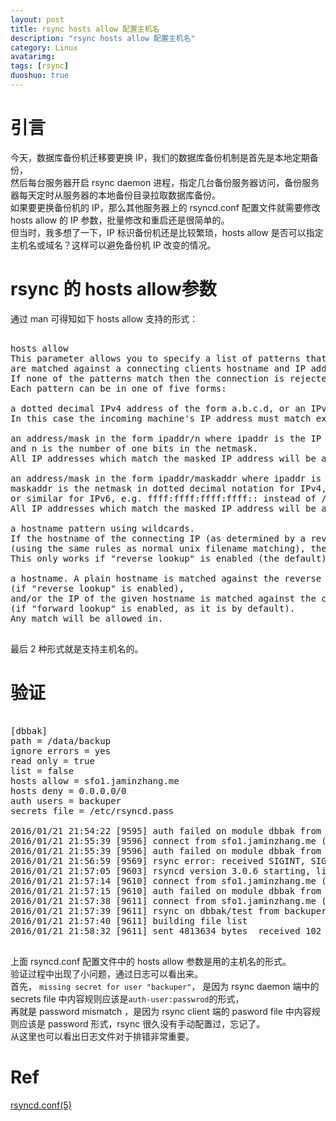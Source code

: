 ```yaml
---
layout: post
title: rsync hosts allow 配置主机名
description: "rsync hosts allow 配置主机名"
category: Linux
avatarimg:
tags: [rsync]
duoshuo: true
---
```


# 引言

今天，数据库备份机迁移要更换 IP，我们的数据库备份机制是首先是本地定期备份，  
然后每台服务器开启 rsync daemon 进程，指定几台备份服务器访问，备份服务器每天定时从服务器的本地备份目录拉取数据库备份。  
如果要更换备份机的 IP，那么其他服务器上的 rsyncd.conf 配置文件就需要修改 hosts allow 的 IP 参数，批量修改和重启还是很简单的。  
但当时，我多想了一下，IP 标识备份机还是比较繁琐，hosts allow 是否可以指定主机名或域名？这样可以避免备份机 IP 改变的情况。

# rsync 的 hosts allow参数

通过 man 可得知如下 hosts allow 支持的形式：

<pre>

hosts allow
This parameter allows you to specify a list of patterns that 
are matched against a connecting clients hostname and IP address. 
If none of the patterns match then the connection is rejected.
Each pattern can be in one of five forms:

a dotted decimal IPv4 address of the form a.b.c.d, or an IPv6 address of the form a:b:c::d:e:f. 
In this case the incoming machine's IP address must match exactly.

an address/mask in the form ipaddr/n where ipaddr is the IP address 
and n is the number of one bits in the netmask. 
All IP addresses which match the masked IP address will be allowed in.

an address/mask in the form ipaddr/maskaddr where ipaddr is the IP address and 
maskaddr is the netmask in dotted decimal notation for IPv4, 
or similar for IPv6, e.g. ffff:ffff:ffff:ffff:: instead of /64. 
All IP addresses which match the masked IP address will be allowed in.

a hostname pattern using wildcards. 
If the hostname of the connecting IP (as determined by a reverse lookup) matches the wildcarded name
(using the same rules as normal unix filename matching), the client is allowed in. 
This only works if "reverse lookup" is enabled (the default).

a hostname. A plain hostname is matched against the reverse DNS of the connecting IP
(if "reverse lookup" is enabled), 
and/or the IP of the given hostname is matched against the connecting IP
(if "forward lookup" is enabled, as it is by default). 
Any match will be allowed in.

</pre>

最后 2 种形式就是支持主机名的。

# 验证

<pre>

[dbbak]
path = /data/backup
ignore errors = yes
read only = true
list = false
hosts allow = sfo1.jaminzhang.me
hosts deny = 0.0.0.0/0
auth users = backuper
secrets file = /etc/rsyncd.pass

2016/01/21 21:54:22 [9595] auth failed on module dbbak from sfo1.jaminzhang.me (104.236.187.xx): missing secret for user "backuper"
2016/01/21 21:55:39 [9596] connect from sfo1.jaminzhang.me (104.236.187.xx)
2016/01/21 21:55:39 [9596] auth failed on module dbbak from sfo1.jaminzhang.me (104.236.187.xx): missing secret for user "backuper"
2016/01/21 21:56:59 [9569] rsync error: received SIGINT, SIGTERM, or SIGHUP (code 20) at rsync.c(546) [receiver=3.0.6]
2016/01/21 21:57:05 [9603] rsyncd version 3.0.6 starting, listening on port 59873
2016/01/21 21:57:14 [9610] connect from sfo1.jaminzhang.me (104.236.187.xx)
2016/01/21 21:57:15 [9610] auth failed on module dbbak from sfo1.jaminzhang.me (104.236.187.xx): password mismatch
2016/01/21 21:57:38 [9611] connect from sfo1.jaminzhang.me (104.236.187.xx)
2016/01/21 21:57:39 [9611] rsync on dbbak/test from backuper@sfo1.jaminzhang.me (104.236.187.xx)
2016/01/21 21:57:40 [9611] building file list
2016/01/21 21:58:32 [9611] sent 4813634 bytes  received 102 bytes  total size 4812805

</pre>

上面 rsyncd.conf 配置文件中的 hosts allow 参数是用的主机名的形式。  
验证过程中出现了小问题，通过日志可以看出来。  
首先， `missing secret for user "backuper"`，
是因为 rsync daemon 端中的 secrets file 中内容规则应该是`auth-user:passwrod`的形式，  
再就是 password mismatch ，是因为 rsync client 端的 pasword file 中内容规则应该是 password 形式，rsync 很久没有手动配置过，忘记了。  
从这里也可以看出日志文件对于排错非常重要。

# Ref
[rsyncd.conf(5)](http://rsync.samba.org/ftp/rsync/rsyncd.conf.html)  
